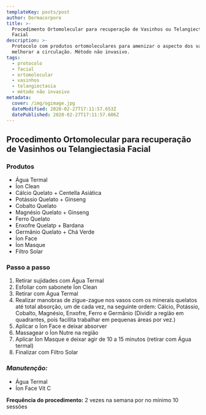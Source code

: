```yaml
---
templateKey: posts/post
author: Dermacorpore
title: >-
  Procedimento Ortomolecular para recuperação de Vasinhos ou Telangiectasia
  Facial
description: >-
  Protocolo com produtos ortomoleculares para amenizar o aspecto dos vasinhos e
  melhorar a circulação. Método não invasivo.
tags:
  - protocolo
  - facial
  - ortomolecular
  - vasinhos
  - telangiectasia
  - método não invasivo
metadata:
  cover: /img/ogimage.jpg
  dateModified: 2020-02-27T17:11:57.653Z
  datePublished: 2020-02-27T17:11:57.606Z
---
```

## **Procedimento Ortomolecular para recuperação de Vasinhos ou Telangiectasia Facial**

### **Produtos**

- Água Termal
- Íon Clean
- Cálcio Quelato + Centella Asiática
- Potássio Quelato + Ginseng
- Cobalto Quelato
- Magnésio Quelato + Ginseng
- Ferro Quelato
- Enxofre Quelatp + Bardana
- Germânio Quelato + Chá Verde
- Íon Face
- Íon Masque
- Filtro Solar

### **Passo a passo**

1. Retirar sujidades com Água Termal
2. Esfoliar com sabonete Íon Clean
3. Retirar com Água Termal
4. Realizar manobras de zigue-zague nos vasos com os minerais quelatos até total absorção, um de cada vez, na seguinte ordem: Cálcio, Potássio, Cobalto, Magnésio, Enxofre, Ferro e Germânio (Dividir a região em quadrantes, pois facilita trabalhar em pequenas áreas por vez.)
5. Aplicar o Íon Face e deixar absorver
6. Massagear o Íon Nutre na região
7. Aplicar Íon Masque e deixar agir de 10 a 15 minutos (retirar com Água termal)
8. Finalizar com Filtro Solar

### *Manutenção:*

- Água Termal
- Íon Face Vit C

**Frequência do procedimento:** 2 vezes na semana por no mínimo 10 sessões
